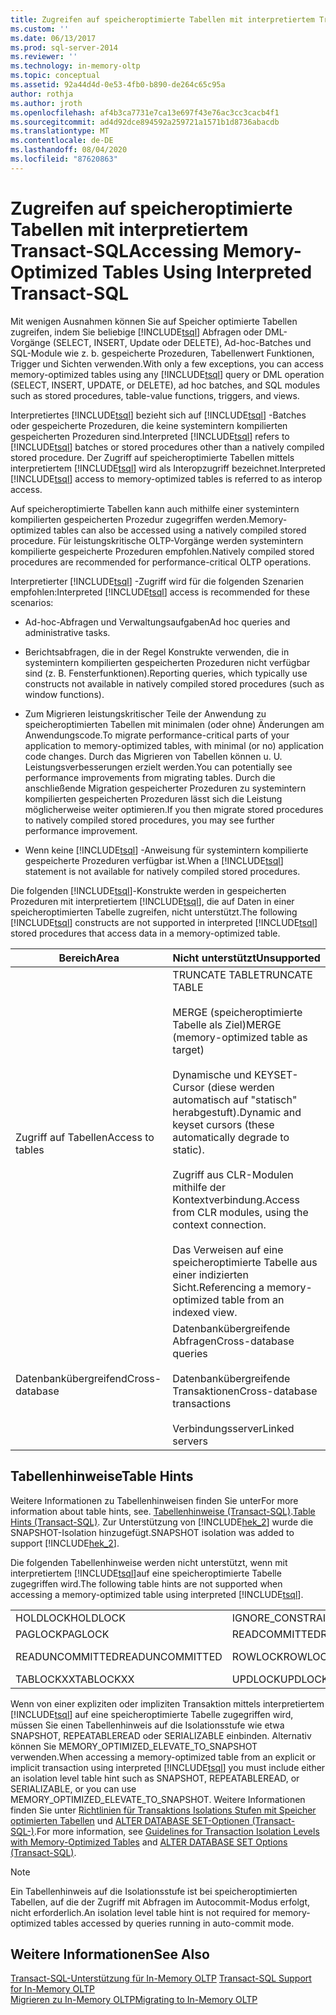 ```yaml
---
title: Zugreifen auf speicheroptimierte Tabellen mit interpretiertem Transact-SQL | Microsoft-Dokumentation
ms.custom: ''
ms.date: 06/13/2017
ms.prod: sql-server-2014
ms.reviewer: ''
ms.technology: in-memory-oltp
ms.topic: conceptual
ms.assetid: 92a44d4d-0e53-4fb0-b890-de264c65c95a
author: rothja
ms.author: jroth
ms.openlocfilehash: af4b3ca7731e7ca13e697f43e76ac3cc3cacb4f1
ms.sourcegitcommit: ad4d92dce894592a259721a1571b1d8736abacdb
ms.translationtype: MT
ms.contentlocale: de-DE
ms.lasthandoff: 08/04/2020
ms.locfileid: "87620863"
---
```

# <a name="accessing-memory-optimized-tables-using-interpreted-transact-sql"></a><span data-ttu-id="02b05-102">Zugreifen auf speicheroptimierte Tabellen mit interpretiertem Transact-SQL</span><span class="sxs-lookup"><span data-stu-id="02b05-102">Accessing Memory-Optimized Tables Using Interpreted Transact-SQL</span></span>
  <span data-ttu-id="02b05-103">Mit wenigen Ausnahmen können Sie auf Speicher optimierte Tabellen zugreifen, indem Sie beliebige [!INCLUDE[tsql](../../includes/tsql-md.md)] Abfragen oder DML-Vorgänge (SELECT, INSERT, Update oder DELETE), Ad-hoc-Batches und SQL-Module wie z. b. gespeicherte Prozeduren, Tabellenwert Funktionen, Trigger und Sichten verwenden.</span><span class="sxs-lookup"><span data-stu-id="02b05-103">With only a few exceptions, you can access memory-optimized tables using any [!INCLUDE[tsql](../../includes/tsql-md.md)] query or DML operation (SELECT, INSERT, UPDATE, or DELETE), ad hoc batches, and SQL modules such as stored procedures, table-value functions, triggers, and views.</span></span>  
  
 <span data-ttu-id="02b05-104">Interpretiertes [!INCLUDE[tsql](../../includes/tsql-md.md)] bezieht sich auf [!INCLUDE[tsql](../../includes/tsql-md.md)] -Batches oder gespeicherte Prozeduren, die keine systemintern kompilierten gespeicherten Prozeduren sind.</span><span class="sxs-lookup"><span data-stu-id="02b05-104">Interpreted [!INCLUDE[tsql](../../includes/tsql-md.md)] refers to [!INCLUDE[tsql](../../includes/tsql-md.md)] batches or stored procedures other than a natively compiled stored procedure.</span></span> <span data-ttu-id="02b05-105">Der Zugriff auf speicheroptimierte Tabellen mittels interpretiertem [!INCLUDE[tsql](../../includes/tsql-md.md)] wird als Interopzugriff bezeichnet.</span><span class="sxs-lookup"><span data-stu-id="02b05-105">Interpreted [!INCLUDE[tsql](../../includes/tsql-md.md)] access to memory-optimized tables is referred to as interop access.</span></span>  
  
 <span data-ttu-id="02b05-106">Auf speicheroptimierte Tabellen kann auch mithilfe einer systemintern kompilierten gespeicherten Prozedur zugegriffen werden.</span><span class="sxs-lookup"><span data-stu-id="02b05-106">Memory-optimized tables can also be accessed using a natively compiled stored procedure.</span></span> <span data-ttu-id="02b05-107">Für leistungskritische OLTP-Vorgänge werden systemintern kompilierte gespeicherte Prozeduren empfohlen.</span><span class="sxs-lookup"><span data-stu-id="02b05-107">Natively compiled stored procedures are recommended for performance-critical OLTP operations.</span></span>  
  
 <span data-ttu-id="02b05-108">Interpretierter [!INCLUDE[tsql](../../includes/tsql-md.md)] -Zugriff wird für die folgenden Szenarien empfohlen:</span><span class="sxs-lookup"><span data-stu-id="02b05-108">Interpreted [!INCLUDE[tsql](../../includes/tsql-md.md)] access is recommended for these scenarios:</span></span>  
  
-   <span data-ttu-id="02b05-109">Ad-hoc-Abfragen und Verwaltungsaufgaben</span><span class="sxs-lookup"><span data-stu-id="02b05-109">Ad hoc queries and administrative tasks.</span></span>  
  
-   <span data-ttu-id="02b05-110">Berichtsabfragen, die in der Regel Konstrukte verwenden, die in systemintern kompilierten gespeicherten Prozeduren nicht verfügbar sind (z. B. Fensterfunktionen).</span><span class="sxs-lookup"><span data-stu-id="02b05-110">Reporting queries, which typically use constructs not available in natively compiled stored procedures (such as window functions).</span></span>  
  
-   <span data-ttu-id="02b05-111">Zum Migrieren leistungskritischer Teile der Anwendung zu speicheroptimierten Tabellen mit minimalen (oder ohne) Änderungen am Anwendungscode.</span><span class="sxs-lookup"><span data-stu-id="02b05-111">To migrate performance-critical parts of your application to memory-optimized tables, with minimal (or no) application code changes.</span></span> <span data-ttu-id="02b05-112">Durch das Migrieren von Tabellen können u. U. Leistungsverbesserungen erzielt werden.</span><span class="sxs-lookup"><span data-stu-id="02b05-112">You can potentially see performance improvements from migrating tables.</span></span> <span data-ttu-id="02b05-113">Durch die anschließende Migration gespeicherter Prozeduren zu systemintern kompilierten gespeicherten Prozeduren lässt sich die Leistung möglicherweise weiter optimieren.</span><span class="sxs-lookup"><span data-stu-id="02b05-113">If you then migrate stored procedures to natively compiled stored procedures, you may see further performance improvement.</span></span>  
  
-   <span data-ttu-id="02b05-114">Wenn keine [!INCLUDE[tsql](../../includes/tsql-md.md)] -Anweisung für systemintern kompilierte gespeicherte Prozeduren verfügbar ist.</span><span class="sxs-lookup"><span data-stu-id="02b05-114">When a [!INCLUDE[tsql](../../includes/tsql-md.md)] statement is not available for natively compiled stored procedures.</span></span>  
  
 <span data-ttu-id="02b05-115">Die folgenden [!INCLUDE[tsql](../../includes/tsql-md.md)]-Konstrukte werden in gespeicherten Prozeduren mit interpretiertem [!INCLUDE[tsql](../../includes/tsql-md.md)], die auf Daten in einer speicheroptimierten Tabelle zugreifen, nicht unterstützt.</span><span class="sxs-lookup"><span data-stu-id="02b05-115">The following [!INCLUDE[tsql](../../includes/tsql-md.md)] constructs are not supported in interpreted [!INCLUDE[tsql](../../includes/tsql-md.md)] stored procedures that access data in a memory-optimized table.</span></span>  
  
|<span data-ttu-id="02b05-116">Bereich</span><span class="sxs-lookup"><span data-stu-id="02b05-116">Area</span></span>|<span data-ttu-id="02b05-117">Nicht unterstützt</span><span class="sxs-lookup"><span data-stu-id="02b05-117">Unsupported</span></span>|  
|----------|-----------------|  
|<span data-ttu-id="02b05-118">Zugriff auf Tabellen</span><span class="sxs-lookup"><span data-stu-id="02b05-118">Access to tables</span></span>|<span data-ttu-id="02b05-119">TRUNCATE TABLE</span><span class="sxs-lookup"><span data-stu-id="02b05-119">TRUNCATE TABLE</span></span><br /><br /> <span data-ttu-id="02b05-120">MERGE (speicheroptimierte Tabelle als Ziel)</span><span class="sxs-lookup"><span data-stu-id="02b05-120">MERGE (memory-optimized table as target)</span></span><br /><br /> <span data-ttu-id="02b05-121">Dynamische und KEYSET-Cursor (diese werden automatisch auf "statisch" herabgestuft).</span><span class="sxs-lookup"><span data-stu-id="02b05-121">Dynamic and keyset cursors (these automatically degrade to static).</span></span><br /><br /> <span data-ttu-id="02b05-122">Zugriff aus CLR-Modulen mithilfe der Kontextverbindung.</span><span class="sxs-lookup"><span data-stu-id="02b05-122">Access from CLR modules, using the context connection.</span></span><br /><br /> <span data-ttu-id="02b05-123">Das Verweisen auf eine speicheroptimierte Tabelle aus einer indizierten Sicht.</span><span class="sxs-lookup"><span data-stu-id="02b05-123">Referencing a memory-optimized table from an indexed view.</span></span>|  
|<span data-ttu-id="02b05-124">Datenbankübergreifend</span><span class="sxs-lookup"><span data-stu-id="02b05-124">Cross-database</span></span>|<span data-ttu-id="02b05-125">Datenbankübergreifende Abfragen</span><span class="sxs-lookup"><span data-stu-id="02b05-125">Cross-database queries</span></span><br /><br /> <span data-ttu-id="02b05-126">Datenbankübergreifende Transaktionen</span><span class="sxs-lookup"><span data-stu-id="02b05-126">Cross-database transactions</span></span><br /><br /> <span data-ttu-id="02b05-127">Verbindungsserver</span><span class="sxs-lookup"><span data-stu-id="02b05-127">Linked servers</span></span>|  
  
## <a name="table-hints"></a><span data-ttu-id="02b05-128">Tabellenhinweise</span><span class="sxs-lookup"><span data-stu-id="02b05-128">Table Hints</span></span>  
 <span data-ttu-id="02b05-129">Weitere Informationen zu Tabellenhinweisen finden Sie unter</span><span class="sxs-lookup"><span data-stu-id="02b05-129">For more information about table hints, see.</span></span> <span data-ttu-id="02b05-130">[Tabellenhinweise &#40;Transact-SQL&#41;](/sql/t-sql/queries/hints-transact-sql-table).</span><span class="sxs-lookup"><span data-stu-id="02b05-130">[Table Hints &#40;Transact-SQL&#41;](/sql/t-sql/queries/hints-transact-sql-table).</span></span> <span data-ttu-id="02b05-131">Zur Unterstützung von [!INCLUDE[hek_2](../../includes/hek-2-md.md)] wurde die SNAPSHOT-Isolation hinzugefügt.</span><span class="sxs-lookup"><span data-stu-id="02b05-131">SNAPSHOT isolation was added to support [!INCLUDE[hek_2](../../includes/hek-2-md.md)].</span></span>  
  
 <span data-ttu-id="02b05-132">Die folgenden Tabellenhinweise werden nicht unterstützt, wenn mit interpretiertem [!INCLUDE[tsql](../../includes/tsql-md.md)]auf eine speicheroptimierte Tabelle zugegriffen wird.</span><span class="sxs-lookup"><span data-stu-id="02b05-132">The following table hints are not supported when accessing a memory-optimized table using interpreted [!INCLUDE[tsql](../../includes/tsql-md.md)].</span></span>  
  
|||||  
|-|-|-|-|  
|<span data-ttu-id="02b05-133">HOLDLOCK</span><span class="sxs-lookup"><span data-stu-id="02b05-133">HOLDLOCK</span></span>|<span data-ttu-id="02b05-134">IGNORE_CONSTRAINTS</span><span class="sxs-lookup"><span data-stu-id="02b05-134">IGNORE_CONSTRAINTS</span></span>|<span data-ttu-id="02b05-135">IGNORE_TRIGGERS</span><span class="sxs-lookup"><span data-stu-id="02b05-135">IGNORE_TRIGGERS</span></span>|<span data-ttu-id="02b05-136">NOWAIT</span><span class="sxs-lookup"><span data-stu-id="02b05-136">NOWAIT</span></span>|  
|<span data-ttu-id="02b05-137">PAGLOCK</span><span class="sxs-lookup"><span data-stu-id="02b05-137">PAGLOCK</span></span>|<span data-ttu-id="02b05-138">READCOMMITTED</span><span class="sxs-lookup"><span data-stu-id="02b05-138">READCOMMITTED</span></span>|<span data-ttu-id="02b05-139">READCOMMITTEDLOCK</span><span class="sxs-lookup"><span data-stu-id="02b05-139">READCOMMITTEDLOCK</span></span>|<span data-ttu-id="02b05-140">READPAST</span><span class="sxs-lookup"><span data-stu-id="02b05-140">READPAST</span></span>|  
|<span data-ttu-id="02b05-141">READUNCOMMITTED</span><span class="sxs-lookup"><span data-stu-id="02b05-141">READUNCOMMITTED</span></span>|<span data-ttu-id="02b05-142">ROWLOCK</span><span class="sxs-lookup"><span data-stu-id="02b05-142">ROWLOCK</span></span>|<span data-ttu-id="02b05-143">SPATIAL_WINDOW_MAX_CELLS = *integer*</span><span class="sxs-lookup"><span data-stu-id="02b05-143">SPATIAL_WINDOW_MAX_CELLS = *integer*</span></span>|<span data-ttu-id="02b05-144">TABLOCK</span><span class="sxs-lookup"><span data-stu-id="02b05-144">TABLOCK</span></span>|  
|<span data-ttu-id="02b05-145">TABLOCKXX</span><span class="sxs-lookup"><span data-stu-id="02b05-145">TABLOCKXX</span></span>|<span data-ttu-id="02b05-146">UPDLOCK</span><span class="sxs-lookup"><span data-stu-id="02b05-146">UPDLOCK</span></span>|<span data-ttu-id="02b05-147">XLOCK</span><span class="sxs-lookup"><span data-stu-id="02b05-147">XLOCK</span></span>||  
  
 <span data-ttu-id="02b05-148">Wenn von einer expliziten oder impliziten Transaktion mittels interpretiertem [!INCLUDE[tsql](../../includes/tsql-md.md)] auf eine speicheroptimierte Tabelle zugegriffen wird, müssen Sie einen Tabellenhinweis auf die Isolationsstufe wie etwa SNAPSHOT, REPEATABLEREAD oder SERIALIZABLE einbinden. Alternativ können Sie MEMORY_OPTIMIZED_ELEVATE_TO_SNAPSHOT verwenden.</span><span class="sxs-lookup"><span data-stu-id="02b05-148">When accessing a memory-optimized table from an explicit or implicit transaction using interpreted [!INCLUDE[tsql](../../includes/tsql-md.md)] you must include either an isolation level table hint such as SNAPSHOT, REPEATABLEREAD, or SERIALIZABLE, or you can use MEMORY_OPTIMIZED_ELEVATE_TO_SNAPSHOT.</span></span> <span data-ttu-id="02b05-149">Weitere Informationen finden Sie unter [Richtlinien für Transaktions Isolations Stufen mit Speicher optimierten Tabellen](memory-optimized-tables.md) und [ALTER DATABASE SET-Optionen &#40;Transact-SQL-&#41;](/sql/t-sql/statements/alter-database-transact-sql-set-options).</span><span class="sxs-lookup"><span data-stu-id="02b05-149">For more information, see [Guidelines for Transaction Isolation Levels with Memory-Optimized Tables](memory-optimized-tables.md) and [ALTER DATABASE SET Options &#40;Transact-SQL&#41;](/sql/t-sql/statements/alter-database-transact-sql-set-options).</span></span>  
  
> [!NOTE]  
>  <span data-ttu-id="02b05-150">Ein Tabellenhinweis auf die Isolationsstufe ist bei speicheroptimierten Tabellen, auf die der Zugriff mit Abfragen im Autocommit-Modus erfolgt, nicht erforderlich.</span><span class="sxs-lookup"><span data-stu-id="02b05-150">An isolation level table hint is not required for memory-optimized tables accessed by queries running in auto-commit mode.</span></span>  
  
## <a name="see-also"></a><span data-ttu-id="02b05-151">Weitere Informationen</span><span class="sxs-lookup"><span data-stu-id="02b05-151">See Also</span></span>  
 <span data-ttu-id="02b05-152">[Transact-SQL-Unterstützung für In-Memory OLTP](transact-sql-support-for-in-memory-oltp.md) </span><span class="sxs-lookup"><span data-stu-id="02b05-152">[Transact-SQL Support for In-Memory OLTP](transact-sql-support-for-in-memory-oltp.md) </span></span>  
 [<span data-ttu-id="02b05-153">Migrieren zu In-Memory OLTP</span><span class="sxs-lookup"><span data-stu-id="02b05-153">Migrating to In-Memory OLTP</span></span>](migrating-to-in-memory-oltp.md)  
  
  

